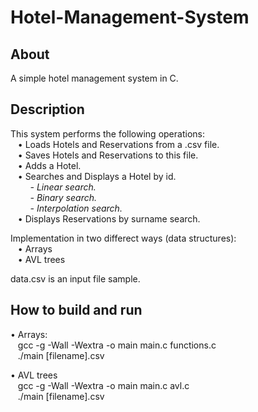 # Hotel-Management-System 

## About
A simple hotel management system in C.

## Description
This system performs the following operations:<br />
&nbsp;&nbsp;&nbsp;• Loads Hotels and Reservations from a .csv file.<br />
&nbsp;&nbsp;&nbsp;• Saves Hotels and Reservations to this file.<br />
&nbsp;&nbsp;&nbsp;• Adds a Hotel.<br />
&nbsp;&nbsp;&nbsp;• Searches and Displays a Hotel by id.<br />
    &nbsp;&nbsp;&nbsp;&nbsp;&nbsp;&nbsp;&nbsp;&nbsp;*- Linear search.*<br />
    &nbsp;&nbsp;&nbsp;&nbsp;&nbsp;&nbsp;&nbsp;&nbsp;*- Binary search.*<br />
    &nbsp;&nbsp;&nbsp;&nbsp;&nbsp;&nbsp;&nbsp;&nbsp;*- Interpolation search.*<br />
&nbsp;&nbsp;&nbsp;• Displays Reservations by surname search.<br />

Implementation in two differect ways (data structures): <br />
&nbsp;&nbsp;&nbsp;• Arrays <br />
&nbsp;&nbsp;&nbsp;• AVL trees <br />

data.csv is an input file sample.

## How to build and run
• Arrays: <br />
&nbsp;&nbsp;&nbsp;gcc -g -Wall -Wextra -o main main.c functions.c <br />
&nbsp;&nbsp;&nbsp;./main [filename].csv <br />

• AVL trees <br />
&nbsp;&nbsp;&nbsp;gcc -g -Wall -Wextra -o main main.c avl.c <br />
&nbsp;&nbsp;&nbsp;./main [filename].csv
